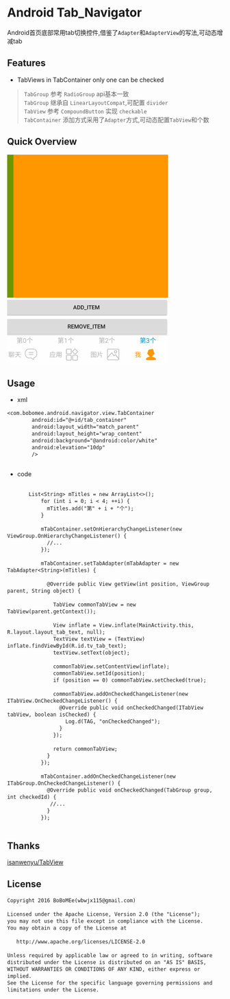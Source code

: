 # Android Tab_Navigator

Android首页底部常用tab切换控件,借鉴了`Adapter`和`AdapterView`的写法,可动态增减tab

## Features
- TabViews in TabContainer only one can be checked

> `TabGroup` 参考 `RadioGroup` api基本一致 <br>
> `TabGroup` 继承自 `LinearLayoutCompat`,可配置 `divider` <br>
> `TabView` 参考 `CompoundButton` 实现 `checkable` <br>
> `TabContainer` 添加方式采用了`Adapter`方式,可动态配置`TabView`和个数

## Quick Overview

![image](gif/demo.gif)

## Usage
- xml

```
<com.bobomee.android.navigator.view.TabContainer
        android:id="@+id/tab_container"
        android:layout_width="match_parent"
        android:layout_height="wrap_content"
        android:background="@android:color/white"
        android:elevation="10dp"
        />
        
```

- code

```

       List<String> mTitles = new ArrayList<>();
           for (int i = 0; i < 4; ++i) {
             mTitles.add("第" + i + "个");
           }
       
           mTabContainer.setOnHierarchyChangeListener(new ViewGroup.OnHierarchyChangeListener() {
             //...
           });
       
           mTabContainer.setTabAdapter(mTabAdapter = new TabAdapter<String>(mTitles) {
       
             @Override public View getView(int position, ViewGroup parent, String object) {
       
               TabView commonTabView = new TabView(parent.getContext());
       
               View inflate = View.inflate(MainActivity.this, R.layout.layout_tab_text, null);
               TextView textView = (TextView) inflate.findViewById(R.id.tv_tab_text);
               textView.setText(object);
       
               commonTabView.setContentView(inflate);
               commonTabView.setId(position);
               if (position == 0) commonTabView.setChecked(true);
       
               commonTabView.addOnCheckedChangeListener(new ITabView.OnCheckedChangeListener() {
                 @Override public void onCheckedChanged(ITabView tabView, boolean isChecked) {
                   Log.d(TAG, "onCheckedChanged");
                 }
               });
       
               return commonTabView;
             }
           });
       
           mTabContainer.addOnCheckedChangeListener(new ITabGroup.OnCheckedChangeListener() {
             @Override public void onCheckedChanged(TabGroup group, int checkedId) {
              //...
             }
           });
       
```

## Thanks

[isanwenyu/TabView](https://github.com/isanwenyu/TabView)

 
## License

    Copyright 2016 BoBoMEe(wbwjx115@gmail.com)

    Licensed under the Apache License, Version 2.0 (the "License");
    you may not use this file except in compliance with the License.
    You may obtain a copy of the License at

       http://www.apache.org/licenses/LICENSE-2.0

    Unless required by applicable law or agreed to in writing, software
    distributed under the License is distributed on an "AS IS" BASIS,
    WITHOUT WARRANTIES OR CONDITIONS OF ANY KIND, either express or implied.
    See the License for the specific language governing permissions and
    limitations under the License.
